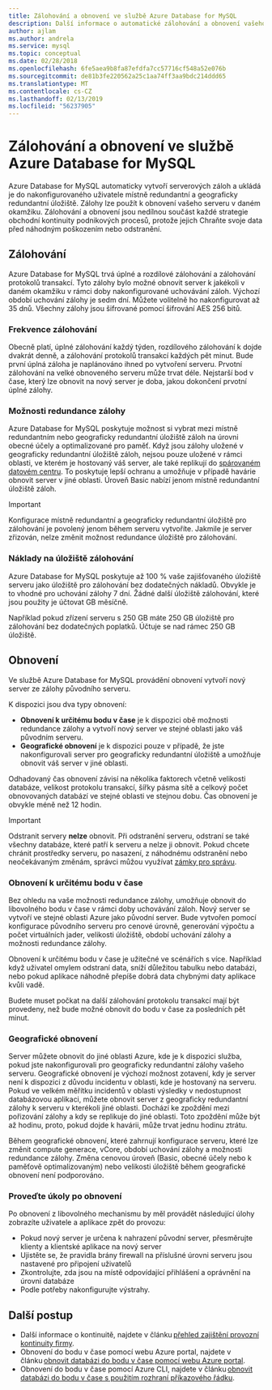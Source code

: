 ```yaml
---
title: Zálohování a obnovení ve službě Azure Database for MySQL
description: Další informace o automatické zálohování a obnovení vašeho serveru Azure Database for MySQL.
author: ajlam
ms.author: andrela
ms.service: mysql
ms.topic: conceptual
ms.date: 02/28/2018
ms.openlocfilehash: 6fe5aea9b8fa87efdfa7cc57716cf548a52e076b
ms.sourcegitcommit: de81b3fe220562a25c1aa74ff3aa9bdc214ddd65
ms.translationtype: MT
ms.contentlocale: cs-CZ
ms.lasthandoff: 02/13/2019
ms.locfileid: "56237905"
---
```

# <a name="backup-and-restore-in-azure-database-for-mysql"></a>Zálohování a obnovení ve službě Azure Database for MySQL

Azure Database for MySQL automaticky vytvoří serverových záloh a ukládá je do nakonfigurovaného uživatele místně redundantní a geograficky redundantní úložiště. Zálohy lze použít k obnovení vašeho serveru v daném okamžiku. Zálohování a obnovení jsou nedílnou součást každé strategie obchodní kontinuity podnikových procesů, protože jejich Chraňte svoje data před náhodným poškozením nebo odstranění.

## <a name="backups"></a>Zálohování

Azure Database for MySQL trvá úplné a rozdílové zálohování a zálohování protokolů transakcí. Tyto zálohy bylo možné obnovit server k jakékoli v daném okamžiku v rámci doby nakonfigurované uchovávání záloh. Výchozí období uchování zálohy je sedm dní. Můžete volitelně ho nakonfigurovat až 35 dnů. Všechny zálohy jsou šifrované pomocí šifrování AES 256 bitů.

### <a name="backup-frequency"></a>Frekvence zálohování

Obecně platí, úplné zálohování každý týden, rozdílového zálohování k dojde dvakrát denně, a zálohování protokolů transakcí každých pět minut. Bude první úplná záloha je naplánováno ihned po vytvoření serveru. Prvotní zálohování na velké obnoveného serveru může trvat déle. Nejstarší bod v čase, který lze obnovit na nový server je doba, jakou dokončení prvotní úplné zálohy.

### <a name="backup-redundancy-options"></a>Možnosti redundance zálohy

Azure Database for MySQL poskytuje možnost si vybrat mezi místně redundantním nebo geograficky redundantní úložiště záloh na úrovni obecné účely a optimalizované pro paměť. Když jsou zálohy uložené v geograficky redundantní úložiště záloh, nejsou pouze uložené v rámci oblasti, ve kterém je hostovaný váš server, ale také replikují do [spárovaném datovém centru](https://docs.microsoft.com/azure/best-practices-availability-paired-regions). To poskytuje lepší ochranu a umožňuje v případě havárie obnovit server v jiné oblasti. Úroveň Basic nabízí jenom místně redundantní úložiště záloh.

> [!IMPORTANT]
> Konfigurace místně redundantní a geograficky redundantní úložiště pro zálohování je povolený jenom během serveru vytvoříte. Jakmile je server zřizován, nelze změnit možnost redundance úložiště pro zálohování.

### <a name="backup-storage-cost"></a>Náklady na úložiště zálohování

Azure Database for MySQL poskytuje až 100 % vaše zajišťovaného úložiště serveru jako úložiště pro zálohování bez dodatečných nákladů. Obvykle je to vhodné pro uchování zálohy 7 dní. Žádné další úložiště zálohování, které jsou použity je účtovat GB měsíčně.

Například pokud zřízení serveru s 250 GB máte 250 GB úložiště pro zálohování bez dodatečných poplatků. Účtuje se nad rámec 250 GB úložiště.

## <a name="restore"></a>Obnovení

Ve službě Azure Database for MySQL provádění obnovení vytvoří nový server ze zálohy původního serveru.

K dispozici jsou dva typy obnovení:

- **Obnovení k určitému bodu v čase** je k dispozici obě možnosti redundance zálohy a vytvoří nový server ve stejné oblasti jako váš původním serveru.
- **Geografické obnovení** je k dispozici pouze v případě, že jste nakonfigurovali server pro geograficky redundantní úložiště a umožňuje obnovit váš server v jiné oblasti.

Odhadovaný čas obnovení závisí na několika faktorech včetně velikosti databáze, velikost protokolu transakcí, šířky pásma sítě a celkový počet obnovovaných databází ve stejné oblasti ve stejnou dobu. Čas obnovení je obvykle méně než 12 hodin.

> [!IMPORTANT]
> Odstranit servery **nelze** obnovit. Při odstranění serveru, odstraní se také všechny databáze, které patří k serveru a nelze ji obnovit. Pokud chcete chránit prostředky serveru, po nasazení, z náhodnému odstranění nebo neočekávaným změnám, správci můžou využívat [zámky pro správu](https://docs.microsoft.com/azure/azure-resource-manager/resource-group-lock-resources).

### <a name="point-in-time-restore"></a>Obnovení k určitému bodu v čase

Bez ohledu na vaše možnosti redundance zálohy, umožňuje obnovit do libovolného bodu v čase v rámci doby uchovávání záloh. Nový server se vytvoří ve stejné oblasti Azure jako původní server. Bude vytvořen pomocí konfigurace původního serveru pro cenové úrovně, generování výpočtu a počet virtuálních jader, velikosti úložiště, období uchování zálohy a možnosti redundance zálohy.

Obnovení k určitému bodu v čase je užitečné ve scénářích s více. Například když uživatel omylem odstraní data, sníží důležitou tabulku nebo databázi, nebo pokud aplikace náhodně přepíše dobrá data chybnými daty aplikace kvůli vadě.

Budete muset počkat na další zálohování protokolu transakcí mají být provedeny, než bude možné obnovit do bodu v čase za posledních pět minut.

### <a name="geo-restore"></a>Geografické obnovení

Server můžete obnovit do jiné oblasti Azure, kde je k dispozici služba, pokud jste nakonfigurovali pro geograficky redundantní zálohy vašeho serveru. Geografické obnovení je výchozí možnost zotavení, kdy je server není k dispozici z důvodu incidentu v oblasti, kde je hostovaný na serveru. Pokud ve velkém měřítku incidentů v oblasti výsledky v nedostupnost databázovou aplikaci, můžete obnovit server z geograficky redundantní zálohy k serveru v kterékoli jiné oblasti. Dochází ke zpoždění mezi pořizování zálohy a kdy se replikuje do jiné oblasti. Toto zpoždění může být až hodinu, proto, pokud dojde k havárii, může trvat jednu hodinu ztrátu.

Během geografické obnovení, které zahrnují konfigurace serveru, které lze změnit compute generace, vCore, období uchování zálohy a možnosti redundance zálohy. Změna cenovou úroveň (Basic, obecné účely nebo k paměťově optimalizovaným) nebo velikosti úložiště během geografické obnovení není podporováno.

### <a name="perform-post-restore-tasks"></a>Proveďte úkoly po obnovení

Po obnovení z libovolného mechanismu by měl provádět následující úlohy zobrazíte uživatele a aplikace zpět do provozu:

- Pokud nový server je určena k nahrazení původní server, přesměrujte klienty a klientské aplikace na nový server
- Ujistěte se, že pravidla brány firewall na příslušné úrovni serveru jsou nastavené pro připojení uživatelů
- Zkontrolujte, zda jsou na místě odpovídající přihlášení a oprávnění na úrovni databáze
- Podle potřeby nakonfigurujte výstrahy.

## <a name="next-steps"></a>Další postup

- Další informace o kontinuitě, najdete v článku [přehled zajištění provozní kontinuity firmy](concepts-business-continuity.md).
- Obnovení do bodu v čase pomocí webu Azure portal, najdete v článku [obnovit databázi do bodu v čase pomocí webu Azure portal](howto-restore-server-portal.md).
- Obnovení do bodu v čase pomocí Azure CLI, najdete v článku [obnovit databázi do bodu v čase s použitím rozhraní příkazového řádku](howto-restore-server-cli.md).
